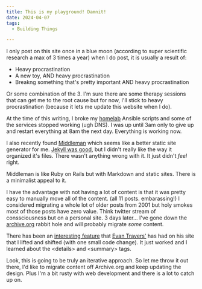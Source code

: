 ```yaml
---
title: This is my playground! Damnit!
date: 2024-04-07
tags:
  - Building Things

---
```


I only post on this site once in a blue moon (according to super scientific research a max of 3 times a year) when I do post, it is usually a result of:

- Heavy procrastination
- A new toy, AND heavy procrastination
- Breakng something that's pretty important AND heavy procrastination

Or some combination of the 3. I'm sure there are some therapy sessions that can get me to the root cause but for now, I'll stick to heavy procrastination (because it lets me update this website when I do).

At the time of this writing, I broke my [homelab](https://github.com/rsmacapinlac/hwhl) Ansible scripts and some of the services stopped working (ugh DNS). I was up until 3am only to give up and restart everything at 8am the next day. Everything is working now.

I also recently found [Middleman](https://middlemanapp.com/) which seems like a better static site generator for me. [Jekyll was good](/2016/01/13/the-website-exists-again-hello-there-old-friend/), but I didn't really like the way it organized it's files. There wasn't anything wrong with it. It just didn't _feel_ right.

Middleman is like Ruby on Rails but with Markdown and static sites. There is a minimalist appeal to it.

I have the advantage with not having a lot of content is that it was pretty easy to manually move all of the content. (all 11 posts. embarassing!) I considered migrating a whole lot of older posts from 2001 but holy smokes most of those posts have zero value. Think twitter stream of conssciousness but on a personal site. 3 days later... I've gone down the [archive.org](https://archive.org/) rabbit hole and will probably migrate _some_ content.

There has been an [interesting feature](https://evantravers.com/articles/2019/11/08/using-git-to-generate-a-changelog-for-your-blog/) that [Evan Travers'](https://evantravers.com/) has had on his site that I lifted and shifted (with one small code change). It just worked and I learned about the &lt;details&gt; and &lt;summary&gt; tags.

Look, this is going to be truly an iterative approach. So let me throw it out there, I'd like to migrate content off Archive.org and keep updating the design. Plus I'm a bit rusty with web development and there is a lot to catch up on.
